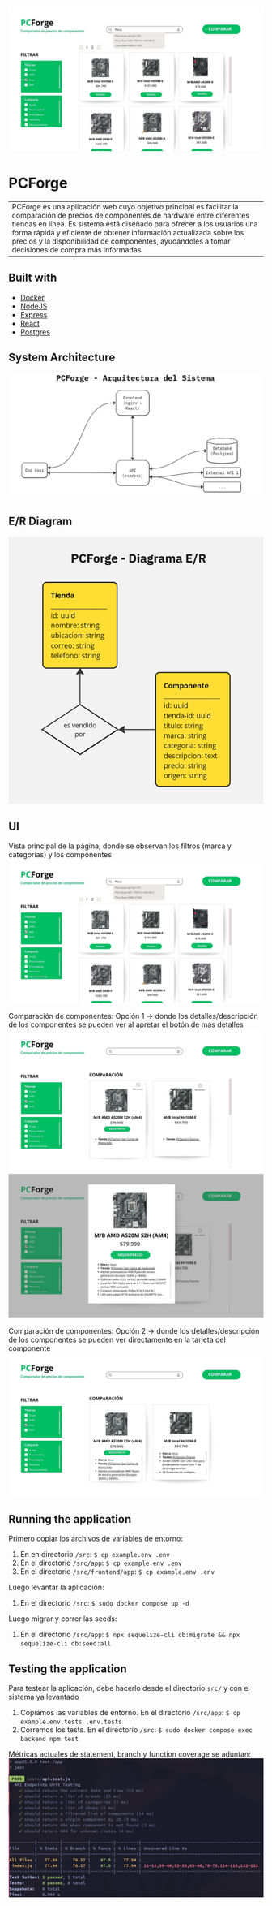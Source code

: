 # ![PCForge](assets/1.jpg)
# PCForge
<table>
<tr>
<td>
  PCForge es una aplicación web cuyo objetivo principal es facilitar la comparación de precios de componentes de hardware entre diferentes tiendas en línea. Es sistema está diseñado para ofrecer a los usuarios una forma rápida y eficiente de obtener información actualizada sobre los precios y la disponibilidad de componentes, ayudándoles a tomar decisiones de compra más informadas. 
</td>
</tr>
</table>

## Built with 

- [Docker](https://www.docker.com/) 
- [NodeJS](https://nodejs.org/en)
- [Express](http://expressjs.com/) 
- [React](https://react.dev/) 
- [Postgres](https://www.postgresql.org/)

## System Architecture
![](assets/system-architecture.jpg)

## E/R Diagram
![](assets/er-diagram.jpg)

## UI
Vista principal de la página, donde se observan los filtros (marca y categorías) y los componentes
![](assets/1.jpg)

Comparación de componentes: Opción 1 -> donde los detalles/descripción de los componentes se pueden ver al apretar el botón de más detalles
![](assets/2.jpg)
![](assets/3.jpg)

Comparación de componentes: Opción 2 -> donde los detalles/descripción de los componentes se pueden ver directamente en la tarjeta del componente
![](assets/4.jpg)

## Running the application
Primero copiar los archivos de variables de entorno:
1. En en directorio `/src`: `$ cp example.env .env`
2. En el directorio `/src/app`: `$ cp example.env .env`
3. En el directorio `/src/frontend/app`: `$ cp example.env .env`

Luego levantar la aplicación:
1. En el directorio `/src`: `$ sudo docker compose up -d`

Luego migrar y correr las seeds:
1. En el directorio `/src/app`: `$ npx sequelize-cli db:migrate && npx sequelize-cli db:seed:all`

## Testing the application
Para testear la aplicación, debe hacerlo desde el directorio `src/` y con el sistema ya levantado
1. Copiamos las variables de entorno. En el directorio `/src/app`: `$ cp example.env.tests .env.tests`
2. Corremos los tests. En el directorio `/src`: `$ sudo docker compose exec backend npm test`

Métricas actuales de statement, branch y function coverage se aduntan:
![Alt text](assets/tests.png)